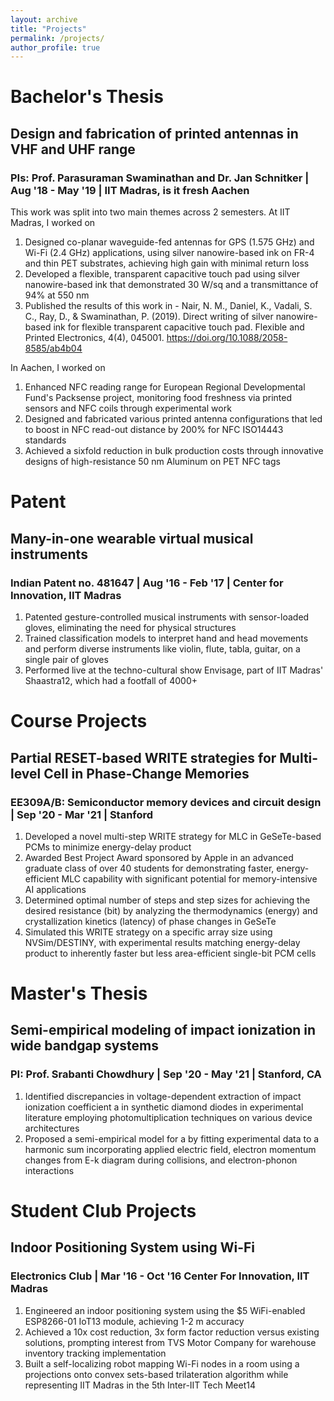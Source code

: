 ```yaml
---
layout: archive
title: "Projects"
permalink: /projects/
author_profile: true
---
```

<!--
For projects in my current role and at previous internships, please check out the [Career](https://scvadali.github.io/career/) page.

# Course Projects

During my Bachelor's and Master's programs, I worked on short and focussed projects that helped me consolidate the concepts learned in coursework and gave me a broad idea about how research is conducted in that field.

### Optimal READ/WRITE schemes for Phase Change Memories - EE305A/B

### Fabrication of NMOS devices - EE291


# Club Projects

Working in student clubs at Center For Innovation was perhaps the most productive and beneficial part of an undergraduate program at IIT Madras. 

-->


# Bachelor's Thesis

## Design and fabrication of printed antennas in VHF and UHF range
### PIs: Prof. Parasuraman Swaminathan and Dr. Jan Schnitker | Aug '18 - May '19 | IIT Madras, is it fresh Aachen

This work was split into two main themes across 2 semesters. At IIT Madras, I worked on

1. Designed co-planar waveguide-fed antennas for GPS (1.575 GHz) and Wi-Fi (2.4 GHz) applications, using silver nanowire-based ink on FR-4 and thin PET substrates, achieving high gain with minimal return loss
2. Developed a flexible, transparent capacitive touch pad using silver nanowire-based ink that demonstrated 30 W/sq and a transmittance of 94% at 550 nm
3. Published the results of this work in - Nair, N. M., Daniel, K., Vadali, S. C., Ray, D., & Swaminathan, P. (2019). Direct writing of silver nanowire-based ink for flexible transparent capacitive touch pad. Flexible and Printed Electronics, 4(4), 045001. https://doi.org/10.1088/2058-8585/ab4b04

In Aachen, I worked on

1. Enhanced NFC reading range for European Regional Developmental Fund's Packsense project, monitoring food freshness via printed sensors and NFC
coils through experimental work
2. Designed and fabricated various printed antenna configurations that led to boost in NFC read-out distance by 200% for NFC ISO14443 standards
3. Achieved a sixfold reduction in bulk production costs through innovative designs of high-resistance 50 nm Aluminum on PET NFC tags

# Patent

## Many-in-one wearable virtual musical instruments
### Indian Patent no. 481647 | Aug '16 - Feb '17 | Center for Innovation, IIT Madras

1. Patented gesture-controlled musical instruments with sensor-loaded gloves, eliminating the need for physical structures
2. Trained classification models to interpret hand and head movements and perform diverse instruments like violin, flute,
tabla, guitar, on a single pair of gloves
3. Performed live at the techno-cultural show Envisage, part of IIT Madras' Shaastra12, which had a footfall of 4000+


# Course Projects

## Partial RESET-based WRITE strategies for Multi-level Cell in Phase-Change Memories
### EE309A/B: Semiconductor memory devices and circuit design | Sep '20 - Mar '21 | Stanford

1. Developed a novel multi-step WRITE strategy for MLC in GeSeTe-based PCMs to minimize energy-delay product
2. Awarded Best Project Award sponsored by Apple in an advanced graduate class of over 40 students for demonstrating
faster, energy-efficient MLC capability with significant potential for memory-intensive AI applications
3. Determined optimal number of steps and step sizes for achieving the desired resistance (bit) by analyzing the
thermodynamics (energy) and crystallization kinetics (latency) of phase changes in GeSeTe
4. Simulated this WRITE strategy on a specific array size using NVSim/DESTINY, with experimental results matching
energy-delay product to inherently faster but less area-efficient single-bit PCM cells


# Master's Thesis

## Semi-empirical modeling of impact ionization in wide bandgap systems 
### PI: Prof. Srabanti Chowdhury | Sep '20 - May '21 | Stanford, CA

1. Identified discrepancies in voltage-dependent extraction of impact ionization coefficient a in synthetic diamond diodes in
experimental literature employing photomultiplication techniques on various device architectures
2. Proposed a semi-empirical model for a by fitting experimental data to a harmonic sum incorporating applied electric field,
electron momentum changes from E-k diagram during collisions, and electron-phonon interactions

# Student Club Projects

## Indoor Positioning System using Wi-Fi
### Electronics Club | Mar '16 - Oct '16 Center For Innovation, IIT Madras 

1. Engineered an indoor positioning system using the $5 WiFi-enabled ESP8266-01 IoT13 module, achieving 1-2 m accuracy
2. Achieved a 10x cost reduction, 3x form factor reduction versus existing solutions, prompting interest from TVS Motor Company for warehouse inventory tracking implementation
3. Built a self-localizing robot mapping Wi-Fi nodes in a room using a projections onto convex sets-based trilateration
algorithm while representing IIT Madras in the 5th Inter-IIT Tech Meet14


<!---
![Intel logo](/images/intel.png)
# Intel
### Device Engineer | May 2021 - Present 

As a part of the Test Chip Integration team, I examine transistor performance and isolation structures in _RibbonFETs_ as a key contributor towards R&D efforts into Intel's future technology nodes. 

On a daily basis, I work on building and optimizing test structures that probe into process margins and performance gains for a given node/product. Being a device engineer, I enjoy analyzing I-V characteristics, developing leakage models, and understanding inherent process in novel transistor architectures.

**Projects**:
1. **Intel 18A** - Currently working on a **Pathfinding Test Vehicle** for Intel's 18A node which is due beyond 2025.
2. **Intel 3** - In my first test chip project, I was involved in an **Enchancement Test Vehicle** for the Alder Lake processors. My task was to develop experiments through Physical Design to study crucial device physics - strained channel, DIBL, off-state leakage - affecting drive current and gain of FinFETs in that node. Being at a relatively matured stage, this technology node was a good lauchpad for making the transition from academia to industry.
--->
